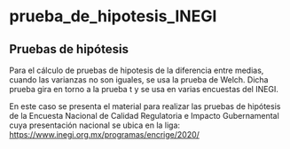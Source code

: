 # prueba_de_hipotesis_INEGI


## Pruebas de hipótesis

Para el cálculo de pruebas de hipotesis de la diferencia entre medias, cuando las varianzas no son iguales, se usa la prueba de Welch. Dicha prueba gira en torno a la prueba t y se usa en varias encuestas del INEGI. 

En este caso se presenta el material para realizar las pruebas de hipótesis de la Encuesta Nacional de Calidad Regulatoria e Impacto Gubernamental cuya presentación nacional se ubica en la liga: https://www.inegi.org.mx/programas/encrige/2020/


